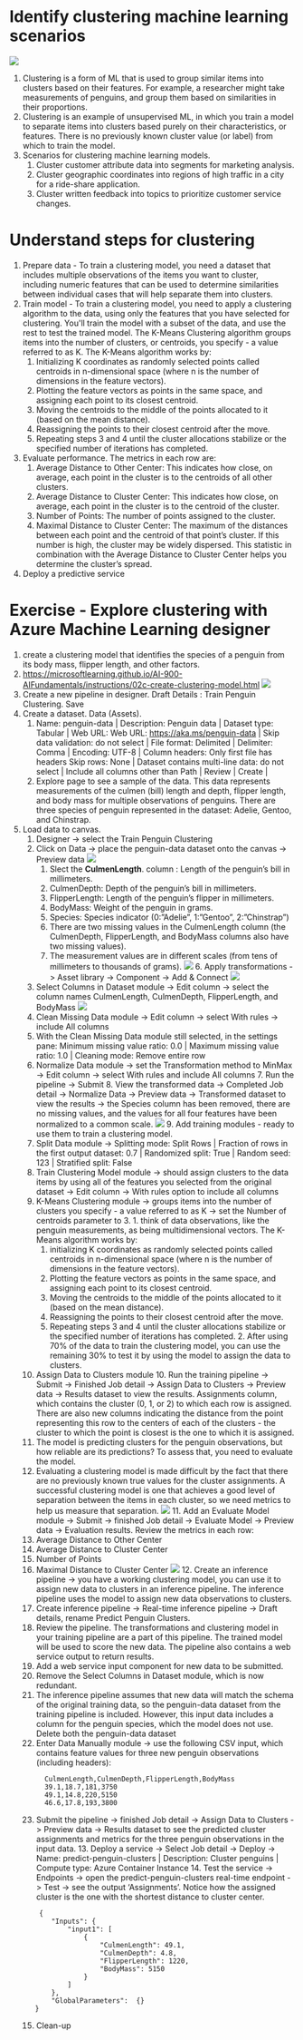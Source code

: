 # Identify clustering machine learning scenarios
  ![](img/6/1.penguins.png)
  1. Clustering is a form of ML that is used to group similar items into clusters based on their features. For example, a researcher might take measurements of penguins, and group them based on similarities in their proportions.
  2. Clustering is an example of unsupervised ML, in which you train a model to separate items into clusters based purely on their characteristics, or features. There is no previously known cluster value (or label) from which to train the model.
  3. Scenarios for clustering machine learning models.
      1. Cluster customer attribute data into segments for marketing analysis.
      2. Cluster geographic coordinates into regions of high traffic in a city for a ride-share application.
      3. Cluster written feedback into topics to prioritize customer service changes.

# Understand steps for clustering
  1. Prepare data - To train a clustering model, you need a dataset that includes multiple observations of the items you want to cluster, including numeric features that can be used to determine similarities between individual cases that will help separate them into clusters.
  2. Train model - To train a clustering model, you need to apply a clustering algorithm to the data, using only the features that you have selected for clustering. You'll train the model with a subset of the data, and use the rest to test the trained model. The K-Means Clustering algorithm groups items into the number of clusters, or centroids, you specify - a value referred to as K. The K-Means algorithm works by:
      1. Initializing K coordinates as randomly selected points called centroids in n-dimensional space (where n is the number of dimensions in the feature vectors).
      2. Plotting the feature vectors as points in the same space, and assigning each point to its closest centroid.
      3. Moving the centroids to the middle of the points allocated to it (based on the mean distance).
      4. Reassigning the points to their closest centroid after the move.
      5. Repeating steps 3 and 4 until the cluster allocations stabilize or the specified number of iterations has completed.
  3. Evaluate performance. The metrics in each row are:
      1. Average Distance to Other Center: This indicates how close, on average, each point in the cluster is to the centroids of all other clusters.
      2. Average Distance to Cluster Center: This indicates how close, on average, each point in the cluster is to the centroid of the cluster.
      3. Number of Points: The number of points assigned to the cluster.
      4. Maximal Distance to Cluster Center: The maximum of the distances between each point and the centroid of that point’s cluster. If this number is high, the cluster may be widely dispersed. This statistic in combination with the Average Distance to Cluster Center helps you determine the cluster’s spread.
  4. Deploy a predictive service

# Exercise - Explore clustering with Azure Machine Learning designer
  1. create a clustering model that identifies the species of a penguin from its body mass, flipper length, and other factors.
  2. https://microsoftlearning.github.io/AI-900-AIFundamentals/instructions/02c-create-clustering-model.html
  ![](img/6/2.create-pipeline-help.png)
  3. Create a new pipeline in designer. Draft Details : Train Penguin Clustering. Save
  4. Create a dataset. Data (Assets).
      1. Name: penguin-data | Description: Penguin data | Dataset type: Tabular | Web URL:
Web URL: https://aka.ms/penguin-data | Skip data validation: do not select | File format: Delimited | Delimiter: Comma | Encoding: UTF-8 | Column headers: Only first file has headers
Skip rows: None | Dataset contains multi-line data: do not select | Include all columns other than Path | Review | Create | 
      2. Explore page to see a sample of the data. This data represents measurements of the culmen (bill) length and depth, flipper length, and body mass for multiple observations of penguins. There are three species of penguin represented in the dataset: Adelie, Gentoo, and Chinstrap.
  5. Load data to canvas. 
      1. Designer -> select the Train Penguin Clustering 
      2. Click on Data -> place the penguin-data dataset onto the canvas -> Preview data
          ![](img/6/3.penguin-visualization.png)
          1. Slect the <b>CulmenLength</b>. column : Length of the penguin’s bill in millimeters.
          2. CulmenDepth: Depth of the penguin’s bill in millimeters.
          3. FlipperLength: Length of the penguin’s flipper in millimeters.
          4. BodyMass: Weight of the penguin in grams.
          5. Species: Species indicator (0:”Adelie”, 1:”Gentoo”, 2:”Chinstrap”)
          6. There are two missing values in the CulmenLength column (the CulmenDepth, FlipperLength, and BodyMass columns also have two missing values).
          7. The measurement values are in different scales (from tens of millimeters to thousands of grams).
    ![](img/6/6.dataset-normalize.png)
    6. Apply transformations -> Asset library -> Component -> Add & Connect
        ![](img/6/4.select-columns.png)
        1. Select Columns in Dataset module -> Edit column -> select the column names CulmenLength, CulmenDepth, FlipperLength, and BodyMass
        ![](img/6/5.normalize-columns.png)
        2. Clean Missing Data module -> Edit column -> select With rules -> include All columns
        3. With the Clean Missing Data module still selected, in the settings pane: Minimum missing value ratio: 0.0 | Maximum missing value ratio: 1.0 | Cleaning mode: Remove entire row
        4. Normalize Data module -> set the Transformation method to MinMax -> Edit column -> select With rules and include All columns
    7. Run the pipeline -> Submit
    8. View the transformed data -> Completed Job detail -> Normalize Data -> Preview data -> Transformed dataset to view the results -> the Species column has been removed, there are no missing values, and the values for all four features have been normalized to a common scale.
    ![](img/6/7.k-means.png)
    9. Add training modules - ready to use them to train a clustering model.
        1. Split Data module -> Splitting mode: Split Rows | Fraction of rows in the first output dataset: 0.7 | Randomized split: True | Random seed: 123 | Stratified split: False
        2. Train Clustering Model module -> should assign clusters to the data items by using all of the features you selected from the original dataset -> Edit column ->  With rules option to include all columns
        3. K-Means Clustering module -> groups items into the number of clusters you specify - a value referred to as K -> set the Number of centroids parameter to 3.
          1. think of data observations, like the penguin measurements, as being multidimensional vectors. The K-Means algorithm works by:
              1. initializing K coordinates as randomly selected points called centroids in n-dimensional space (where n is the number of dimensions in the feature vectors).
              2. Plotting the feature vectors as points in the same space, and assigning each point to its closest centroid.
              3. Moving the centroids to the middle of the points allocated to it (based on the mean distance).
              4. Reassigning the points to their closest centroid after the move.
              5. Repeating steps 3 and 4 until the cluster allocations stabilize or the specified number of iterations has completed.
          2. After using 70% of the data to train the clustering model, you can use the remaining 30% to test it by using the model to assign the data to clusters.
        4. Assign Data to Clusters module
    10. Run the training pipeline -> Submit -> Finished Job detail -> Assign Data to Clusters ->  Preview data -> Results dataset to view the results. Assignments column, which contains the cluster (0, 1, or 2) to which each row is assigned. There are also new columns indicating the distance from the point representing this row to the centers of each of the clusters - the cluster to which the point is closest is the one to which it is assigned.
        1. The model is predicting clusters for the penguin observations, but how reliable are its predictions? To assess that, you need to evaluate the model.
        2. Evaluating a clustering model is made difficult by the fact that there are no previously known true values for the cluster assignments. A successful clustering model is one that achieves a good level of separation between the items in each cluster, so we need metrics to help us measure that separation.
    ![](img/6/8.evaluate-cluster.png)
    11. Add an Evaluate Model module -> Submit -> finished Job detail -> Evaluate Model -> Preview data -> Evaluation results. Review the metrics in each row:
        1. Average Distance to Other Center
        2. Average Distance to Cluster Center
        3. Number of Points
        4. Maximal Distance to Cluster Center
    ![](img/6/9.inference-changes.png)
    12. Create an inference pipeline -> you have a working clustering model, you can use it to assign new data to clusters in an inference pipeline. The inference pipeline uses the model to assign new data observations to clusters.
        1. Create inference pipeline -> Real-time inference pipeline -> Draft details, rename Predict Penguin Clusters. 
        2. Review the pipeline. The transformations and clustering model in your training pipeline are a part of this pipeline. The trained model will be used to score the new data. The pipeline also contains a web service output to return results.
        3. Add a web service input component for new data to be submitted.
        4. Remove the Select Columns in Dataset module, which is now redundant.
        5. The inference pipeline assumes that new data will match the schema of the original training data, so the penguin-data dataset from the training pipeline is included. However, this input data includes a column for the penguin species, which the model does not use. Delete both the penguin-data dataset
        6. Enter Data Manually module -> use the following CSV input, which contains feature values for three new penguin observations (including headers):
            ``` mark
              CulmenLength,CulmenDepth,FlipperLength,BodyMass
              39.1,18.7,181,3750
              49.1,14.8,220,5150
              46.6,17.8,193,3800
            ```
        7. Submit the pipeline -> finished Job detail -> Assign Data to Clusters -> Preview data -> Results dataset to see the predicted cluster assignments and metrics for the three penguin observations in the input data.
    13. Deploy a service -> Select Job detail -> Deploy -> Name: predict-penguin-clusters | 
  Description: Cluster penguins | Compute type: Azure Container Instance
    14. Test the service -> Endpoints -> open the predict-penguin-clusters real-time endpoint -> Test -> see the output ‘Assignments’. Notice how the assigned cluster is the one with the shortest distance to cluster center.
      ``` mark
          {
             "Inputs": {
                 "input1": [
                     {
                         "CulmenLength": 49.1,
                         "CulmenDepth": 4.8,
                         "FlipperLength": 1220,
                         "BodyMass": 5150
                     }
                 ]
             },
             "GlobalParameters":  {}
         }
       ```
      15. Clean-up
